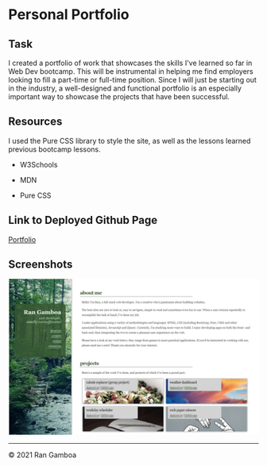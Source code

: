 # Personal Portfolio
## Task

I created a portfolio of work that showcases the skills I've learned so far in Web Dev bootcamp. This will be instrumental in helping me find employers looking to fill a part-time or full-time position. Since I will just be starting out in the industry, a well-designed and functional portfolio is an especially important way to showcase the projects that have been successful.
## Resources

I used the Pure CSS library to style the site, as well as the lessons learned previous bootcamp lessons.

* W3Schools

* MDN

* Pure CSS

## Link to Deployed Github Page

[Portfolio](https://rangamboa.github.io/portfolio/)

## Screenshots

![Portfolio Screenshot](Images/portfolio-screenshot.jpg)
- - -
© 2021 Ran Gamboa